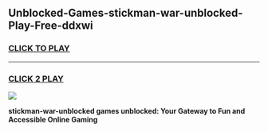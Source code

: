 
## Unblocked-Games-stickman-war-unblocked-Play-Free-ddxwi
<h3>
<a href="https://premium76.site?title=stickman-war-unblocked&ref=19M">CLICK TO PLAY</a></h3>
<hr>

<h3>
<a href="https://premium76.site?title=stickman-war-unblocked&ref=19M">CLICK 2 PLAY</a>
  
</h3>

<a href="https://premium76.site?title=stickman-war-unblocked&ref=19M"><img src="https://clearcache.store/games.png"></a>


**stickman-war-unblocked games unblocked: Your Gateway to Fun and Accessible Online Gaming**
